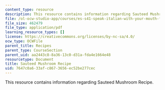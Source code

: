 ```yaml
---
content_type: resource
description: This resource contains information regarding Sauteed Mushroom Recipe.
file: /ol-ocw-studio-app/courses/es-s41-speak-italian-with-your-mouth-full-spring-2012/7647c0a633afc8673656ec52be277cec_MITES_S41S12_recipe_13c.pdf
file_size: 462479
file_type: application/pdf
learning_resource_types: []
license: https://creativecommons.org/licenses/by-nc-sa/4.0/
ocw_type: OCWFile
parent_title: Recipes
parent_type: CourseSection
parent_uid: aa2443c8-8a36-13c0-d31a-fda4e1664e48
resourcetype: Document
title: Sauteed Mushroom Recipe
uid: 7647c0a6-33af-c867-3656-ec52be277cec
---
```

This resource contains information regarding Sauteed Mushroom Recipe.